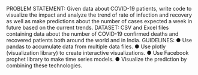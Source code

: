 PROBLEM STATEMENT:
Given data about COVID-19 patients, write code to visualize the impact and analyze the trend of rate of infection and recovery as well as make predictions about the number of cases expected a week in future based on the current trends. 
DATASET:
CSV and Excel files containing data about the number of COVID-19 confirmed deaths and recovered patients both around the world and in India. 
GUIDELINES:
● Use pandas to accumulate data from multiple data files. 
● Use plotly (visualization library) to create interactive visualizations. 
● Use Facebook prophet library to make time series models. 
● Visualize the prediction by combining these technologies.

